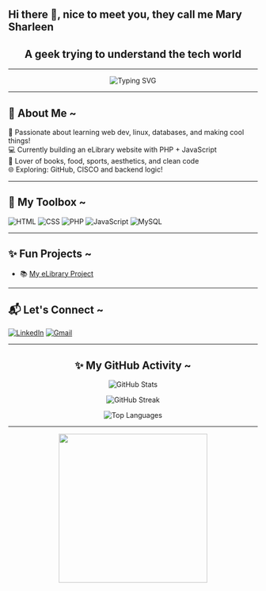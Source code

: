 ## Hi there 👋, nice to meet you, they call me Mary Sharleen
<center><h2>A geek trying to understand the tech world</h2></center>

--- 

<!-- Animated Typing Header -->
<p align="center">
  <img src="https://readme-typing-svg.herokuapp.com?font=Fira+Code&size=24&duration=4000&pause=1000&center=true&vCenter=true&width=435&lines=Hi+there!+I'm+Sharleen+🌸;Welcome+to+my+Creative+Corner!;Full+of+Code,+Books,+and+Dreams!" alt="Typing SVG" />
</p>

---

## 🌼 About Me ~

🌸 Passionate about learning web dev, linux, databases, and making cool things!  
💻 Currently building an eLibrary website with PHP + JavaScript  
📖 Lover of books, food, sports, aesthetics, and clean code  
🌐 Exploring: GitHub, CISCO and backend logic!

---

## 💖 My Toolbox ~

![HTML](https://img.shields.io/badge/html5-E34F26?style=for-the-badge&logo=html5&logoColor=white)
![CSS](https://img.shields.io/badge/css3-1572B6?style=for-the-badge&logo=css3&logoColor=white)
![PHP](https://img.shields.io/badge/php-777BB4?style=for-the-badge&logo=php&logoColor=white)
![JavaScript](https://img.shields.io/badge/javascript-f7df1e?style=for-the-badge&logo=javascript&logoColor=black)
![MySQL](https://img.shields.io/badge/mysql-4479A1?style=for-the-badge&logo=mysql&logoColor=white)

---

## ✨ Fun Projects ~ 

- 📚 [My eLibrary Project](https://github.com/ss-sangy7/CMT209-webdev-e-library)
<!-- 💌 [Personal Portfolio](#)
- 🔐 [Login System with PHP & JS](#)
-->
---

## 📬 Let's Connect ~ 

[![LinkedIn](https://img.shields.io/badge/-LinkedIn-0077B5?style=flat-square&logo=linkedin&logoColor=white)](https://www.linkedin.com/in/sharleen-mary-2342912bb?utm_source=share&utm_campaign=share_via&utm_content=profile&utm_medium=android_app)
[![Gmail](https://img.shields.io/badge/-Email-D14836?style=flat-square&logo=gmail&logoColor=white)](mailto:marisharleen7@gmail.com)

---

<!-- GitHub Profile Stats -->
<h2 align="center">✨ My GitHub Activity ~ </h2>

<p align="center">
  <img src="https://github-readme-stats.vercel.app/api?username=ss-sangy7&show_icons=true&theme=rose_pine&count_private=true&hide_border=true&icon_color=FFC0CB&title_color=ff79c6" alt="GitHub Stats" />
</p>

<p align="center">
  <img src="https://github-readme-streak-stats.herokuapp.com?user=ss-sangy7&theme=rose_pine&hide_border=true&stroke=ffb6c1&ring=ff69b4&fire=ff69b4&currStreakLabel=ffb6c1" alt="GitHub Streak" />
</p>

<p align="center">
  <img src="https://github-readme-stats.vercel.app/api/top-langs/?username=ss-sangy7&layout=compact&theme=rose_pine&hide_border=true&title_color=ff79c6" alt="Top Languages" />
</p>

---

<p align="center">
  <img src="https://media.giphy.com/media/QpVUMRUJGokfqXyfa1/giphy.gif" width="300" />
</p>

<!--
**ss-sangy7/ss-sangy7** is a ✨ _special_ ✨ repository because its `README.md` (this file) appears on your GitHub profile.

Here are some ideas to get you started:

- 🔭 I’m currently working on ...
- 🌱 I’m currently learning ...
- 👯 I’m looking to collaborate on ...
- 🤔 I’m looking for help with ...
- 💬 Ask me about ...
- 📫 How to reach me: ...
- 😄 Pronouns: ...
- ⚡ Fun fact: ...
-->
